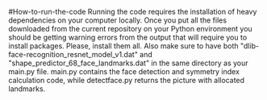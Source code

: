 #How-to-run-the-code
Running the code requires the installation of heavy dependencies on your computer locally. Once you put all the files downloaded from the current repository on your Python environment you should be getting warning errors from the output that will require you to install packages. Please, install them all. Also make sure to have both "dlib-face-recognition_resnet_model_v1.dat" and "shape_predictor_68_face_landmarks.dat" in the same directory as your main.py file.
main.py contains the face detection and symmetry index calculation code, while detectface.py returns the picture with allocated landmarks. 
